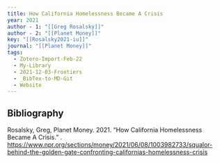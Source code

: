 ```yaml
---
title: How California Homelessness Became A Crisis
year: 2021
author - 1: "[[Greg Rosalsky]]"
author - 2: "[[Planet Money]]"
key: "[[Rosalsky2021-iu]]"
journal: "[[Planet Money]]"
tags:
  - Zotero-Import-Feb-22
  - My-Library
  - 2021-12-03-Frontiers
  - _BibTex-to-MD-Git
  - Website
---
```


## Bibliography
Rosalsky, Greg, Planet Money. 2021. “How California Homelessness Became A Crisis.” . https://www.npr.org/sections/money/2021/06/08/1003982733/squalor-behind-the-golden-gate-confronting-californias-homelessness-crisis